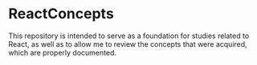# ReactConcepts
This repository is intended to serve as a foundation for studies related to React, as well as to allow me to review the concepts that were acquired, which are properly documented.
